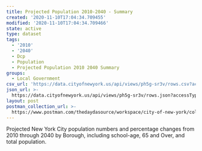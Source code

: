 ```yaml
---
title: Projected Population 2010-2040 - Summary
created: '2020-11-10T17:04:34.709455'
modified: '2020-11-10T17:04:34.709466'
state: active
type: dataset
tags:
  - '2010'
  - '2040'
  - Dcp
  - Population
  - Projected Population 2010 2040 Summary
groups:
  - Local Government
csv_url: 'https://data.cityofnewyork.us/api/views/ph5g-sr3v/rows.csv?accessType=DOWNLOAD'
json_url: >-
  https://data.cityofnewyork.us/api/views/ph5g-sr3v/rows.json?accessType=DOWNLOAD
layout: post
postman_collection_url: >-
  https://www.postman.com/thedaydasource/workspace/city-of-new-york/collection/15909983-0b65e8fa-1794-4fd8-a518-f2239770a127
---
```

Projected New York City population numbers and percentage changes from 2010 through 2040 by Borough, including school-age, 65 and Over, and total population.
